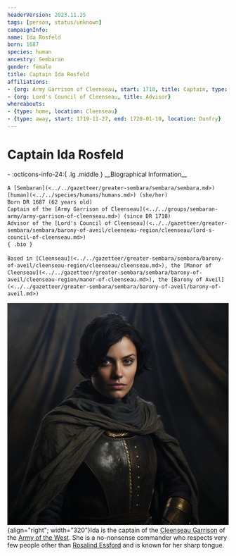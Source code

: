 ```yaml
---
headerVersion: 2023.11.25
tags: [person, status/unknown]
campaignInfo:
name: Ida Rosfeld
born: 1687
species: human
ancestry: Sembaran
gender: female
title: Captain Ida Rosfeld
affiliations:
- {org: Army Garrison of Cleenseau, start: 1718, title: Captain, type: leader}
- {org: Lord's Council of Cleenseau, title: Advisor}
whereabouts:
- {type: home, location: Cleenseau}
- {type: away, start: 1719-11-27, end: 1720-01-10, location: Dunfry}
---
```

# Captain Ida Rosfeld
<div class="grid cards ext-narrow-margin ext-one-column" markdown>
- :octicons-info-24:{ .lg .middle } __Biographical Information__

    A [Sembaran](<../../gazetteer/greater-sembara/sembara/sembara.md>) [human](<../../species/humans/humans.md>) (she/her)  
    Born DR 1687 (62 years old)  
    Captain of the [Army Garrison of Cleenseau](<../../groups/sembaran-army/army-garrison-of-cleenseau.md>) (since DR 1718)  
    Advisor of the [Lord's Council of Cleenseau](<../../gazetteer/greater-sembara/sembara/barony-of-aveil/cleenseau-region/cleenseau/lord-s-council-of-cleenseau.md>)  
    { .bio }

    Based in [Cleenseau](<../../gazetteer/greater-sembara/sembara/barony-of-aveil/cleenseau-region/cleenseau/cleenseau.md>), the [Manor of Cleenseau](<../../gazetteer/greater-sembara/sembara/barony-of-aveil/cleenseau-region/manor-of-cleenseau.md>), the [Barony of Aveil](<../../gazetteer/greater-sembara/sembara/barony-of-aveil/barony-of-aveil.md>)
</div>


![Ida Rosfeld](../../assets/ida-rosfeld.png){align="right"; width="320"}Ida is the captain of the [Cleenseau Garrison](<../../groups/sembaran-army/army-garrison-of-cleenseau.md>) of the [Army of the West](<../../groups/sembaran-army/army-of-the-west.md>). She is a no-nonsense commander who respects very few people other than [Rosalind Essford](<./rosalind-essford.md>) and is known for her sharp tongue.